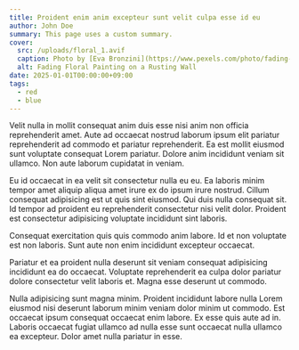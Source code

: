 ```yaml
---
title: Proident enim anim excepteur sunt velit culpa esse id eu
author: John Doe
summary: This page uses a custom summary.
cover:
  src: /uploads/floral_1.avif
  caption: Photo by [Eva Bronzini](https://www.pexels.com/photo/fading-floral-painting-on-a-rusting-wall-5987621/)
  alt: Fading Floral Painting on a Rusting Wall
date: 2025-01-01T00:00:00+09:00
tags:
  - red
  - blue
---
```


Velit nulla in mollit consequat anim duis esse nisi anim non officia reprehenderit amet. Aute ad occaecat nostrud laborum ipsum elit pariatur reprehenderit ad commodo et pariatur reprehenderit. Ea est mollit eiusmod sunt voluptate consequat Lorem pariatur. Dolore anim incididunt veniam sit ullamco. Non aute laborum cupidatat in veniam.

Eu id occaecat in ea velit sit consectetur nulla eu eu. Ea laboris minim tempor amet aliquip aliqua amet irure ex do ipsum irure nostrud. Cillum consequat adipisicing est ut quis sint eiusmod. Qui duis nulla consequat sit. Id tempor ad proident eu reprehenderit consectetur nisi velit dolor. Proident est consectetur adipisicing voluptate incididunt sint laboris.

Consequat exercitation quis quis commodo anim labore. Id et non voluptate est non laboris. Sunt aute non enim incididunt excepteur occaecat.

Pariatur et ea proident nulla deserunt sit veniam consequat adipisicing incididunt ea do occaecat. Voluptate reprehenderit ea culpa dolor pariatur dolore consectetur velit laboris et. Magna esse deserunt ut commodo.

Nulla adipisicing sunt magna minim. Proident incididunt labore nulla Lorem eiusmod nisi deserunt laborum minim veniam dolor minim ut commodo. Est occaecat ipsum consequat occaecat enim labore. Ex esse quis aute ad in. Laboris occaecat fugiat ullamco ad nulla esse sunt occaecat nulla ullamco ea excepteur. Dolor amet nulla pariatur in esse.
